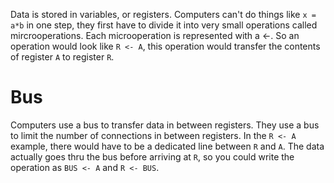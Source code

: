 Data is stored in variables, or registers. 
Computers can't do things like `x = a*b` in one step, they first have to divide it into very small operations called mircrooperations. 
Each microoperation is represented with a $\leftarrow$. So an operation would look like `R <- A`, this operation would transfer the contents of register `A` to register `R`. 
# Bus
Computers use a bus to transfer data in between registers. They use a bus to limit the number of connections in between registers. In the `R <- A` example, there would have to be a dedicated line between `R` and `A`. The data actually goes thru the bus before arriving at `R`, so you could write the operation as `BUS <- A` and `R <- BUS`.
